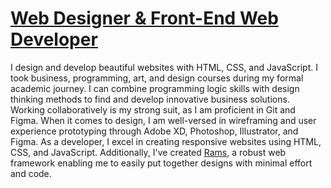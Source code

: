 # [Web Designer & Front-End Web Developer](https://jacobxperez.github.io/blog/)

I design and develop beautiful websites with HTML, CSS, and JavaScript. I took business, programming, art, and design courses during my formal academic journey. I can combine programming logic skills with design thinking methods to find and develop innovative business solutions. Working collaboratively is my strong suit, as I am proficient in Git and Figma. When it comes to design, I am well-versed in wireframing and user experience prototyping through Adobe XD, Photoshop, Illustrator, and Figma. As a developer, I excel in creating responsive websites using HTML, CSS, and JavaScript. Additionally, I've created [Rams](https://github.com/jacobxperez/rams), a robust web framework enabling me to easily put together designs with minimal effort and code.
